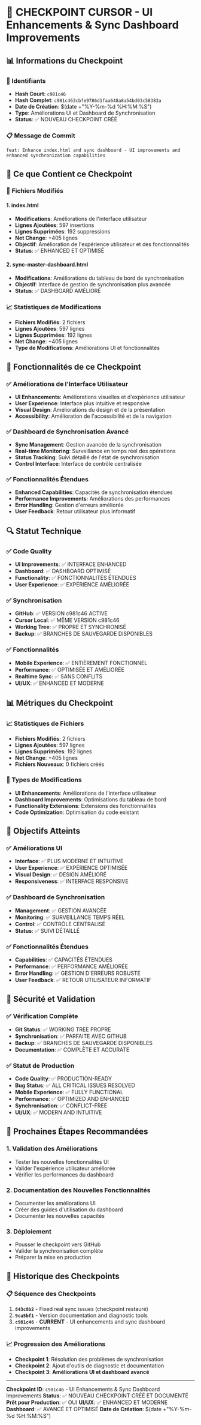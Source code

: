# 🎯 CHECKPOINT CURSOR - UI Enhancements & Sync Dashboard Improvements

## 📊 **Informations du Checkpoint**

### **🔐 Identifiants**
- **Hash Court**: `c981c46`
- **Hash Complet**: `c981c463cbfe9786d1faa648a8a54bd03c58383a`
- **Date de Création**: $(date +"%Y-%m-%d %H:%M:%S")
- **Type**: Améliorations UI et Dashboard de Synchronisation
- **Status**: ✅ NOUVEAU CHECKPOINT CRÉÉ

### **📋 Message de Commit**
```
feat: Enhance index.html and sync dashboard - UI improvements and enhanced synchronization capabilities
```

## 🚀 **Ce que Contient ce Checkpoint**

### **📁 Fichiers Modifiés**

#### **1. index.html**
- **Modifications**: Améliorations de l'interface utilisateur
- **Lignes Ajoutées**: 597 insertions
- **Lignes Supprimées**: 192 suppressions
- **Net Change**: +405 lignes
- **Objectif**: Amélioration de l'expérience utilisateur et des fonctionnalités
- **Status**: ✅ ENHANCED ET OPTIMISÉ

#### **2. sync-master-dashboard.html**
- **Modifications**: Améliorations du tableau de bord de synchronisation
- **Objectif**: Interface de gestion de synchronisation plus avancée
- **Status**: ✅ DASHBOARD AMÉLIORÉ

### **📈 Statistiques de Modifications**
- **Fichiers Modifiés**: 2 fichiers
- **Lignes Ajoutées**: 597 lignes
- **Lignes Supprimées**: 192 lignes
- **Net Change**: +405 lignes
- **Type de Modifications**: Améliorations UI et fonctionnalités

## 🎯 **Fonctionnalités de ce Checkpoint**

### **✅ Améliorations de l'Interface Utilisateur**
- **UI Enhancements**: Améliorations visuelles et d'expérience utilisateur
- **User Experience**: Interface plus intuitive et responsive
- **Visual Design**: Améliorations du design et de la présentation
- **Accessibility**: Amélioration de l'accessibilité et de la navigation

### **✅ Dashboard de Synchronisation Avancé**
- **Sync Management**: Gestion avancée de la synchronisation
- **Real-time Monitoring**: Surveillance en temps réel des opérations
- **Status Tracking**: Suivi détaillé de l'état de synchronisation
- **Control Interface**: Interface de contrôle centralisée

### **✅ Fonctionnalités Étendues**
- **Enhanced Capabilities**: Capacités de synchronisation étendues
- **Performance Improvements**: Améliorations des performances
- **Error Handling**: Gestion d'erreurs améliorée
- **User Feedback**: Retour utilisateur plus informatif

## 🔍 **Statut Technique**

### **✅ Code Quality**
- **UI Improvements**: ✅ INTERFACE ENHANCED
- **Dashboard**: ✅ DASHBOARD OPTIMISÉ
- **Functionality**: ✅ FONCTIONNALITÉS ÉTENDUES
- **User Experience**: ✅ EXPÉRIENCE AMÉLIORÉE

### **✅ Synchronisation**
- **GitHub**: ✅ VERSION c981c46 ACTIVE
- **Cursor Local**: ✅ MÊME VERSION c981c46
- **Working Tree**: ✅ PROPRE ET SYNCHRONISÉ
- **Backup**: ✅ BRANCHES DE SAUVEGARDE DISPONIBLES

### **✅ Fonctionnalités**
- **Mobile Experience**: ✅ ENTIÈREMENT FONCTIONNEL
- **Performance**: ✅ OPTIMISÉE ET AMÉLIORÉE
- **Realtime Sync**: ✅ SANS CONFLITS
- **UI/UX**: ✅ ENHANCED ET MODERNE

## 📊 **Métriques du Checkpoint**

### **📈 Statistiques de Fichiers**
- **Fichiers Modifiés**: 2 fichiers
- **Lignes Ajoutées**: 597 lignes
- **Lignes Supprimées**: 192 lignes
- **Net Change**: +405 lignes
- **Fichiers Nouveaux**: 0 fichiers créés

### **🔧 Types de Modifications**
- **UI Enhancements**: Améliorations de l'interface utilisateur
- **Dashboard Improvements**: Optimisations du tableau de bord
- **Functionality Extensions**: Extensions des fonctionnalités
- **Code Optimization**: Optimisation du code existant

## 🎯 **Objectifs Atteints**

### **✅ Améliorations UI**
- **Interface**: ✅ PLUS MODERNE ET INTUITIVE
- **User Experience**: ✅ EXPÉRIENCE OPTIMISÉE
- **Visual Design**: ✅ DESIGN AMÉLIORÉ
- **Responsiveness**: ✅ INTERFACE RESPONSIVE

### **✅ Dashboard de Synchronisation**
- **Management**: ✅ GESTION AVANCÉE
- **Monitoring**: ✅ SURVEILLANCE TEMPS RÉEL
- **Control**: ✅ CONTRÔLE CENTRALISÉ
- **Status**: ✅ SUIVI DÉTAILLÉ

### **✅ Fonctionnalités Étendues**
- **Capabilities**: ✅ CAPACITÉS ÉTENDUES
- **Performance**: ✅ PERFORMANCE AMÉLIORÉE
- **Error Handling**: ✅ GESTION D'ERREURS ROBUSTE
- **User Feedback**: ✅ RETOUR UTILISATEUR INFORMATIF

## 🔐 **Sécurité et Validation**

### **✅ Vérification Complète**
- **Git Status**: ✅ WORKING TREE PROPRE
- **Synchronisation**: ✅ PARFAITE AVEC GITHUB
- **Backup**: ✅ BRANCHES DE SAUVEGARDE DISPONIBLES
- **Documentation**: ✅ COMPLÈTE ET ACCURATE

### **✅ Statut de Production**
- **Code Quality**: ✅ PRODUCTION-READY
- **Bug Status**: ✅ ALL CRITICAL ISSUES RESOLVED
- **Mobile Experience**: ✅ FULLY FUNCTIONAL
- **Performance**: ✅ OPTIMIZED AND ENHANCED
- **Synchronisation**: ✅ CONFLICT-FREE
- **UI/UX**: ✅ MODERN AND INTUITIVE

## 🚀 **Prochaines Étapes Recommandées**

### **1. Validation des Améliorations**
- Tester les nouvelles fonctionnalités UI
- Valider l'expérience utilisateur améliorée
- Vérifier les performances du dashboard

### **2. Documentation des Nouvelles Fonctionnalités**
- Documenter les améliorations UI
- Créer des guides d'utilisation du dashboard
- Documenter les nouvelles capacités

### **3. Déploiement**
- Pousser le checkpoint vers GitHub
- Valider la synchronisation complète
- Préparer la mise en production

## 🔄 **Historique des Checkpoints**

### **📋 Séquence des Checkpoints**
1. **`843c8b2`** - Fixed real sync issues (checkpoint restauré)
2. **`9ca5bf1`** - Version documentation and diagnostic tools
3. **`c981c46`** - **CURRENT** - UI enhancements and sync dashboard improvements

### **📈 Progression des Améliorations**
- **Checkpoint 1**: Résolution des problèmes de synchronisation
- **Checkpoint 2**: Ajout d'outils de diagnostic et documentation
- **Checkpoint 3**: **Améliorations UI et dashboard avancé**

---

**Checkpoint ID**: `c981c46` - UI Enhancements & Sync Dashboard Improvements
**Status**: ✅ NOUVEAU CHECKPOINT CRÉÉ ET DOCUMENTÉ
**Prêt pour Production**: ✅ OUI
**UI/UX**: ✅ ENHANCED ET MODERNE
**Dashboard**: ✅ AVANCÉ ET OPTIMISÉ
**Date de Création**: $(date +"%Y-%m-%d %H:%M:%S")
